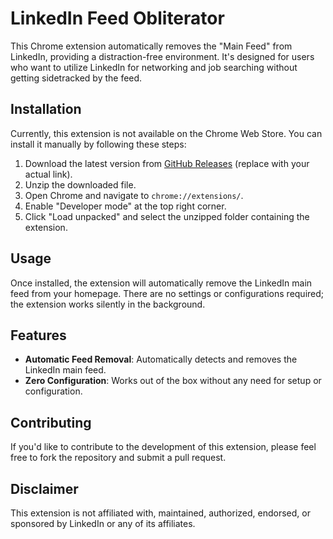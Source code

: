 # LinkedIn Feed Obliterator

This Chrome extension automatically removes the "Main Feed" from LinkedIn, providing a distraction-free environment. It's designed for users who want to utilize LinkedIn for networking and job searching without getting sidetracked by the feed.

## Installation

Currently, this extension is not available on the Chrome Web Store. You can install it manually by following these steps:

1. Download the latest version from [GitHub Releases](#) (replace with your actual link).
2. Unzip the downloaded file.
3. Open Chrome and navigate to `chrome://extensions/`.
4. Enable "Developer mode" at the top right corner.
5. Click "Load unpacked" and select the unzipped folder containing the extension.

## Usage

Once installed, the extension will automatically remove the LinkedIn main feed from your homepage. There are no settings or configurations required; the extension works silently in the background.

## Features

- **Automatic Feed Removal**: Automatically detects and removes the LinkedIn main feed.
- **Zero Configuration**: Works out of the box without any need for setup or configuration.

## Contributing

If you'd like to contribute to the development of this extension, please feel free to fork the repository and submit a pull request.

## Disclaimer

This extension is not affiliated with, maintained, authorized, endorsed, or sponsored by LinkedIn or any of its affiliates.

